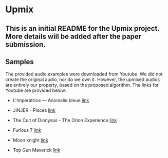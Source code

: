 # Upmix

## This is an initial README for the Upmix project. More details will be added after the paper submission.

## Samples

The provided audio examples were downloaded from Youtube. We did not create the original audio, nor do we own it. However, the upmixed audios are entirely our property, based on the proposed algorithm. The links for Youtube are provided below:

- L'Impératrice — Anomalie bleue [link](https://www.youtube.com/watch?v=kGxOaDdg2kI&ab_channel=L%27Imp%C3%A9ratrice)

- JINJER - Pisces [link](https://www.youtube.com/watch?v=SQNtGoM3FVU&ab_channel=NapalmRecords)

- The Cult of Dionysus - The Orion Experience [link](https://www.youtube.com/watch?v=8ZcqaolcjUI&ab_channel=TheOrionExperience)

- Furious 7 [link](https://www.youtube.com/watch?v=Skpu5HaVkOc&t=80s&ab_channel=TheFastSaga)

- Moon knight [link](https://www.youtube.com/watch?v=x7Krla_UxRg&ab_channel=MarvelEntertainment)

- Top Gun Maverick [link](https://www.youtube.com/watch?v=giXco2jaZ_4&ab_channel=ParamountPictures)
